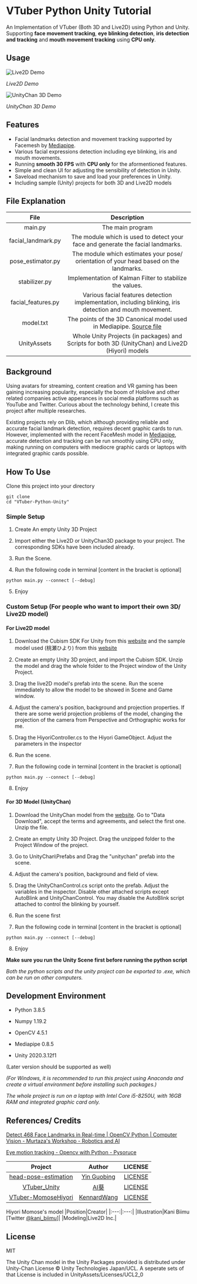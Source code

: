# VTuber Python Unity Tutorial

An Implementation of VTuber (Both 3D and Live2D) using Python and Unity. Supporting **face movement tracking**, **eye blinking detection**, **iris detection and tracking** and **mouth movement tracking** using **CPU only**.

## Usage
![Live2D Demo](https://github.com/mmmmmm44/VTuber-Python-Unity/blob/main/Images/live2d_demo.gif)

*Live2D Demo*

![UnityChan 3D Demo](https://github.com/mmmmmm44/VTuber-Python-Unity/blob/main/Images/unitychan3d_demo.gif)

*UnityChan 3D Demo*

## Features
* Facial landmarks detection and movement tracking supported by Facemesh by [Mediapipe](https://github.com/google/mediapipe).
* Various facial expressions detection including eye blinking, iris and mouth movements.
* Running **smooth 30 FPS** with **CPU only** for the aformentioned features.
* Simple and clean UI for adjusting the sensibility of detection in Unity.
* Saveload mechanism to save and load your preferences in Unity.
* Including sample (Unity) projects for both 3D and Live2D models

## File Explanation
|File|Description|
|:---:|:---:|
|main.py|The main program|
|facial_landmark.py|The module which is used to detect your face and generate the facial landmarks.|
|pose_estimator.py|The module which estimates your pose/ orientation of your head based on the landmarks.|
|stabilizer.py|Implementation of Kalman Filter to stabilize the values.|
|facial_features.py|Various facial features detection implementation, including blinking, iris detection and mouth movement.|
|model.txt|The points of the 3D Canonical model used in Mediapipe. [Source file](https://github.com/google/mediapipe/blob/master/mediapipe/modules/face_geometry/data/canonical_face_model.obj)|
|UnityAssets|Whole Unity Projects (in packages) and Scripts for both 3D (UnityChan) and Live2D (Hiyori) models|

## Background
Using avatars for streaming, content creation and VR gaming has been gaining increasing popularity, especially the boom of Hololive and other related companies active apperances in social media platforms such as YouTube and Twitter. Curious about the technology behind, I create this project after multiple researches.

Existing projects rely on Dlib, which although providing reliable and accurate facial landmark detection, requires decent graphic cards to run. However, implemented with the recent FaceMesh model in [Mediapipe](https://github.com/google/mediapipe), accurate detection and tracking can be run smoothly using CPU only, making running on computers with mediocre graphic cards or laptops with integrated graphic cards possible.

## How To Use
Clone this project into your directory
```
git clone
cd "VTuber-Python-Unity"
```

### Simple Setup
1. Create An empty Unity 3D Project

2. Import either the Live2D or UnityChan3D package to your project. The corresponding SDKs have been included already.

3. Run the Scene.

4. Run the following code in terminal
[content in the bracket is optional]
```
python main.py --connect [--debug]
```

5. Enjoy


### Custom Setup (For people who want to import their own 3D/ Live2D model)

#### For Live2D model
1. Download the Cubism SDK For Unity from this [website](https://www.live2d.com/download/cubism-sdk/) and the sample model used (桃瀬ひより) from this [website](https://www.live2d.com/download/sample-data/)

2. Create an empty Unity 3D project, and import the Cubism SDK. Unzip the model and drag the whole folder to the Project window of the Unity Project.

3. Drag the live2D model's prefab into the scene. Run the scene immediately to allow the model to be showed in Scene and Game window.

4. Adjust the camera's position, background and projection properties. If there are some werid projection problems of the model, changing the projection of the camera from Perspective and Orthographic works for me.

5. Drag the HiyoriController.cs to the Hiyori GameObject. Adjust the parameters in the inspector

6. Run the scene.

7. Run the following code in terminal
[content in the bracket is optional]
```
python main.py --connect [--debug]
```

8. Enjoy

#### For 3D Model (UnityChan)
1. Download the UnityChan model from the [website](https://unity-chan.com/). Go to "Data Download", accept the terms and agreements, and select the first one. Unzip the file.

2. Create an empty Unity 3D Project. Drag the unzipped folder to the Project Window of the project.

3. Go to UnityChan\Prefabs and Drag the "unitychan" prefab into the scene.

4. Adjust the camera's position, background and field of view.

5. Drag the UnityChanControl.cs script onto the prefab. Adjust the variables in the inspector. Disable other attached scripts except AutoBlink and UnityChanControl. You may disable the AutoBlink script attached to control the blinking by yourself.

6. Run the scene first

7. Run the following code in terminal
[content in the bracket is optional]
```
python main.py --connect [--debug]
```

8. Enjoy

**Make sure you run the Unity Scene first before running the python script**

*Both the python scripts and the unity project can be exported to .exe, which can be run on other computers.*

## Development Environment
* Python 3.8.5
* Numpy 1.19.2
* OpenCV 4.5.1
* Mediapipe 0.8.5

* Unity 2020.3.12f1

(Later version should be supported as well)

*(For Windows, it is recommended to run this project using Anaconda and create a virtual environment before installing such packages.)*

*The whole project is run on a laptop with Intel Core i5-8250U, with 16GB RAM and integrated graphic card only.*


## References/ Credits

[Detect 468 Face Landmarks in Real-time | OpenCV Python | Computer Vision - Murtaza's Workshop - Robotics and AI](https://youtu.be/V9bzew8A1tc)

[Eye motion tracking - Opencv with Python - Pysoruce](https://youtu.be/kbdbZFT9NQI)

 | Project | Author | LICENSE |
 |:---:|:---:|:---:|
 | [head-pose-estimation](https://github.com/yinguobing/head-pose-estimation) | [Yin Guobing](https://github.com/yinguobing) | [LICENSE](https://github.com/yinguobing/head-pose-estimation/blob/master/LICENSE) |
 | [VTuber_Unity](https://github.com/kwea123/VTuber_Unity) | [AI葵](https://github.com/kwea123) | [LICENSE](https://github.com/kwea123/VTuber_Unity/blob/master/LICENSE) |
 |[VTuber-MomoseHiyori](https://github.com/KennardWang/VTuber-MomoseHiyori) |[KennardWang](https://github.com/KennardWang)|[LICENSE](https://github.com/KennardWang/VTuber-MomoseHiyori/blob/master/LICENSE)|

Hiyori Momose's model
|Position|Creator|
|:---:|:---:|
|Illustration|Kani Biimu [Twitter [@kani_biimu](https://twitter.com/kani_biimu)]|
|Modeling|Live2D Inc.|

## License
MIT

The Unity Chan model in the Unity Packages provided is distributed under Unity-Chan License © Unity Technologies Japan/UCL. A seperate sets of that License is included in UnityAssets/Licenses/UCL2_0
